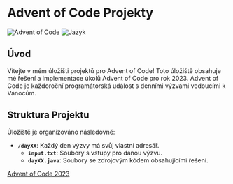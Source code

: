 # Advent of Code Projekty 

![Advent of Code](https://img.shields.io/badge/Advent%20of%20Code-2023-red)
![Jazyk](https://img.shields.io/badge/Jazyk-Java-blue)

## Úvod

Vítejte v mém úložišti projektů pro Advent of Code! Toto úložiště obsahuje mé řešení a implementace úkolů Advent of Code pro rok 2023. Advent of Code je každoroční programátorská událost s denními výzvami vedoucími k Vánocům.

## Struktura Projektu

Úložiště je organizováno následovně:

- **`/dayXX`**: Každý den výzvy má svůj vlastní adresář.
  - **`input.txt`**: Soubory s vstupy pro danou výzvu.
  - **`dayXX.java`**: Soubory se zdrojovým kódem obsahujícími řešení.

[Advent of Code 2023](https://adventofcode.com/2023)
